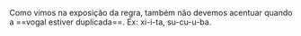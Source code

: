 Como vimos na exposição da regra, também não devemos acentuar quando a ==vogal estiver duplicada==. Ex: xi-i-ta, su-cu-u-ba.